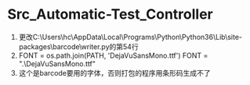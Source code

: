 # Src_Automatic-Test_Controller
1. 更改C:\Users\hc\AppData\Local\Programs\Python\Python36\Lib\site-packages\barcode\writer.py的第54行
2. FONT = os.path.join(PATH, 'DejaVuSansMono.ttf')
    FONT = ".\\DejaVuSansMono.ttf"
3. 这个是barcode要用的字体，否则打包的程序用条形码生成不了